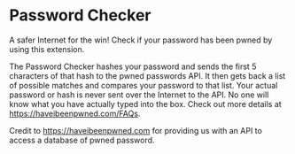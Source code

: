 # Password Checker

A safer Internet for the win! Check if your password has been pwned by using this extension.

The Password Checker hashes your password and sends the first 5 characters of that hash to the pwned passwords API. It then gets back a list of possible matches and compares your password to that list. Your actual password or hash is never sent over the Internet to the API. No one will know what you have actually typed into the box. Check out more details at https://haveibeenpwned.com/FAQs.

Credit to https://haveibeenpwned.com for providing us with an API to access a database of pwned password.

